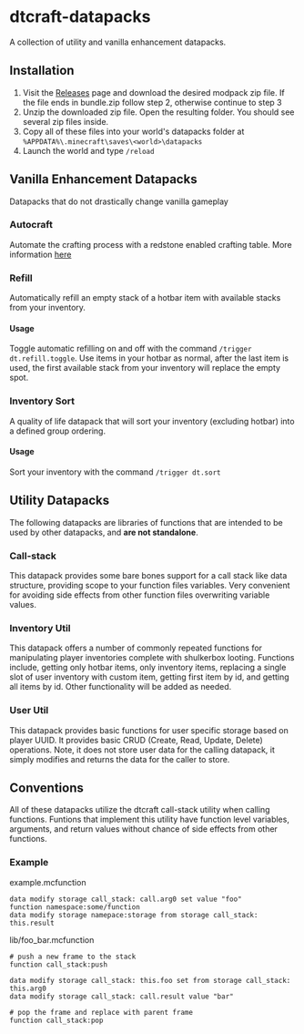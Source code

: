 # dtcraft-datapacks

A collection of utility and vanilla enhancement datapacks.

## Installation

1. Visit the [Releases](https://github.com/dthigpen/dtcraft-datapacks/releases) page and download the desired modpack zip file. If the file ends in bundle.zip follow step 2, otherwise continue to step 3
2. Unzip the downloaded zip file. Open the resulting folder. You should see several zip files inside.
3. Copy all of these files into your world's datapacks folder at `%APPDATA%\.minecraft\saves\<world>\datapacks`
4. Launch the world and type `/reload`

## Vanilla Enhancement Datapacks
Datapacks that do not drastically change vanilla gameplay

### Autocraft
Automate the crafting process with a redstone enabled crafting table. More information [here](https://github.com/dthigpen/dtcraft-datapacks/blob/master/autocraft/README.md)

### Refill
Automatically refill an empty stack of a hotbar item with available stacks from your inventory.

#### Usage
Toggle automatic refilling on and off with the command `/trigger dt.refill.toggle`.
Use items in your hotbar as normal, after the last item is used, the first available stack from your inventory will replace the empty spot.

### Inventory Sort
A quality of life datapack that will sort your inventory (excluding hotbar) into a defined group ordering.

#### Usage
Sort your inventory with the command `/trigger dt.sort`

## Utility Datapacks
The following datapacks are libraries of functions that are intended to be used by other datapacks, and **are not standalone**.

### Call-stack
This datapack provides some bare bones support for a call stack like data structure, providing scope to your function files variables. Very convenient for avoiding side effects from other function files overwriting variable values.

### Inventory Util

This datapack offers a number of commonly repeated functions for manipulating player inventories complete with shulkerbox looting. Functions include, getting only hotbar items, only inventory items, replacing a single slot of user inventory with custom item, getting first item by id, and getting all items by id. Other functionality will be added as needed.

### User Util

This datapack provides basic functions for user specific storage based on player UUID. It provides basic CRUD (Create, Read, Update, Delete) operations. Note, it does not store user data for the calling datapack, it simply modifies and returns the data for the caller to store.


## Conventions
All of these datapacks utilize the dtcraft call-stack utility when calling functions. Funtions that implement this utility have function level variables, arguments, and return values without chance of side effects from other functions.

### Example
example.mcfunction
```
data modify storage call_stack: call.arg0 set value "foo"
function namespace:some/function
data modify storage namepace:storage from storage call_stack: this.result
```
lib/foo_bar.mcfunction
```
# push a new frame to the stack
function call_stack:push

data modify storage call_stack: this.foo set from storage call_stack: this.arg0
data modify storage call_stack: call.result value "bar"

# pop the frame and replace with parent frame
function call_stack:pop
```

